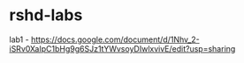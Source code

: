 # rshd-labs

lab1 - https://docs.google.com/document/d/1Nhv_2-iSRv0XaIpC1bHg9g6SJz1tYWvsoyDIwlxvivE/edit?usp=sharing
